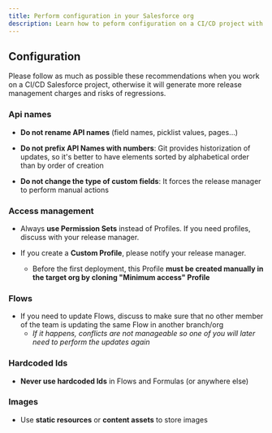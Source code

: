 ```yaml
---
title: Perform configuration in your Salesforce org
description: Learn how to peform configuration on a CI/CD project with a tracked sandbox or a scratch org
---
```

<!-- markdownlint-disable MD013 -->

## Configuration

Please follow as much as possible these recommendations when you work on a CI/CD Salesforce project, otherwise it will generate more release management charges and risks of regressions.

### Api names

- **Do not rename API names** (field names, picklist values, pages...)

- **Do not prefix API Names with numbers**: Git provides historization of updates, so it's better to have elements sorted by alphabetical order than by order of creation

- **Do not change the type of custom fields**: It forces the release manager to perform manual actions

### Access management

- Always **use Permission Sets** instead of Profiles. If you need profiles, discuss with your release manager.

- If you create a **Custom Profile**, please notify your release manager.
  - Before the first deployment, this Profile **must be created manually in the target org by cloning "Minimum access" Profile**

### Flows

- If you need to update Flows, discuss to make sure that no other member of the team is updating the same Flow in another branch/org
  - _If it happens, conflicts are not manageable so one of you will later need to perform the updates again_

### Hardcoded Ids

- **Never use hardcoded Ids** in Flows and Formulas (or anywhere else)

### Images

- Use **static resources** or **content assets** to store images
